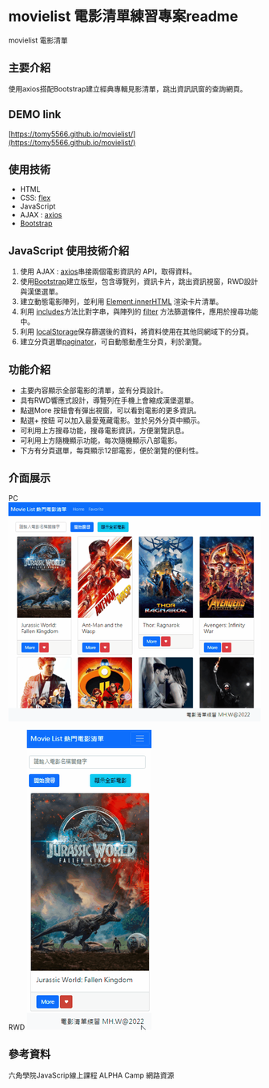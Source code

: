 # movielist 電影清單練習專案readme
movielist 電影清單

## 主要介紹
使用axios搭配Bootstrap建立經典專輯見影清單，跳出資訊訊窗的查詢網頁。

## DEMO link
[https://tomy5566.github.io/movielist/](https://tomy5566.github.io/movielist/)

## 使用技術
- HTML
- CSS: [flex](https://developer.mozilla.org/zh-CN/docs/Web/CSS/flex)
- JavaScript
- AJAX : [axios](https://github.com/axios/axios)
- [Bootstrap](https://getbootstrap.com/)

## JavaScript 使用技術介紹

1. 使用 AJAX : [axios](https://github.com/axios/axios)串接兩個電影資訊的 API，取得資料。
2. 使用[Bootstrap](https://getbootstrap.com/)建立版型，包含導覽列，資訊卡片，跳出資訊視窗，RWD設計與漢堡選單。
3. 建立動態電影陣列，並利用 [Element.innerHTML](https://developer.mozilla.org/zh-TW/docs/Web/API/Element/innerHTML) 渲染卡片清單。
4. 利用 [includes](https://developer.mozilla.org/zh-TW/docs/Web/JavaScript/Reference/Global_Objects/Array/includes)方法比對字串，與陣列的 [filter](https://developer.mozilla.org/en-US/docs/Web/JavaScript/Reference/Global_Objects/Array/filter) 方法篩選條件，應用於搜尋功能中。
5. 利用 [localStorage](https://developer.mozilla.org/en-US/docs/Web/API/Window/localStorage)保存篩選後的資料，將資料使用在其他同網域下的分頁。
6. 建立分頁選單[paginator](https://getbootstrap.com/docs/4.0/components/pagination/)，可自動態動產生分頁，利於瀏覽。
 

## 功能介紹
- 主要內容顯示全部電影的清單，並有分頁設計。
- 具有RWD響應式設計，導覽列在手機上會縮成漢堡選單。
- 點選More 按鈕會有彈出視窗，可以看到電影的更多資訊。
- 點選+ 按鈕 可以加入最愛蒐藏電影。並於另外分頁中顯示。
- 可利用上方搜尋功能，搜尋電影資訊，方便瀏覽訊息。
- 可利用上方隨機顯示功能，每次隨機顯示八部電影。
- 下方有分頁選單，每頁顯示12部電影，便於瀏覽的便利性。


## 介面展示
PC
![image](https://github.com/tomy5566/movielist/blob/main/movie_demo_gif.gif)

RWD
![image](https://github.com/tomy5566/movielist/blob/main/movie_demo_mb_gif.gif)


## 參考資料
六角學院JavaScrip線上課程
ALPHA Camp 網路資源
